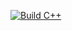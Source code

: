 [![Build C++](https://github.com/ChicoState/FirstIO/actions/workflows/actions.yml/badge.svg)](https://github.com/ChicoState/FirstIO/actions/workflows/actions.yml)
